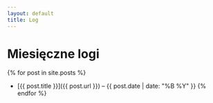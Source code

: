 ```yaml
---
layout: default
title: Log
---
```


# Miesięczne logi

{% for post in site.posts %}
- [{{ post.title }}]({{ post.url }}) – {{ post.date | date: "%B %Y" }}
  {% endfor %}